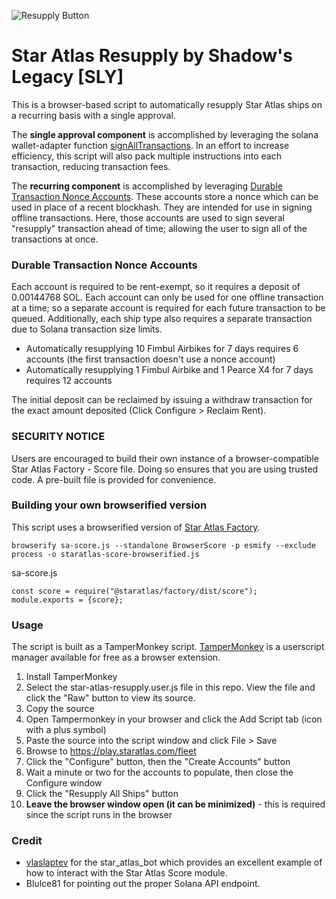 ![Resupply Button](https://imgroovin.github.io/Star-Atlas-Resupply/resupply_all_ships.png "Resupply Button")

# Star Atlas Resupply by Shadow's Legacy [SLY]
This is a browser-based script to automatically resupply Star Atlas ships on a recurring basis with a single approval.

The __single approval component__ is accomplished by leveraging the solana wallet-adapter function [signAllTransactions](https://solana-labs.github.io/wallet-adapter/classes/_solana_wallet_adapter_base.BaseSignerWalletAdapter.html#signAllTransactions). In an effort to increase efficiency, this script will also pack multiple instructions into each transaction, reducing transaction fees.

The __recurring component__ is accomplished by leveraging [Durable Transaction Nonce Accounts](https://docs.solana.com/implemented-proposals/durable-tx-nonces). These accounts store a nonce which can be used in place of a recent blockhash. They are intended for use in signing offline transactions. Here, those accounts are used to sign several "resupply" transaction ahead of time; allowing the user to sign all of the transactions at once.

### Durable Transaction Nonce Accounts
Each account is required to be rent-exempt, so it requires a deposit of 0.00144768 SOL.
Each account can only be used for one offline transaction at a time; so a separate account is required for each future transaction to be queued. Additionally, each ship type also requires a separate transaction due to Solana transaction size limits.
* Automatically resupplying 10 Fimbul Airbikes for 7 days requires 6 accounts (the first transaction doesn't use a nonce account)
* Automatically resupplying 1 Fimbul Airbike and 1 Pearce X4 for 7 days requires 12 accounts

The initial deposit can be reclaimed by issuing a withdraw transaction for the exact amount deposited (Click Configure > Reclaim Rent).

### SECURITY NOTICE
Users are encouraged to build their own instance of a browser-compatible Star Atlas Factory - Score file. Doing so ensures that you are using trusted code. A pre-built file is provided for convenience. 

### Building your own browserified version
This script uses a browserified version of [Star Atlas Factory](https://github.com/staratlasmeta/factory). 

```
browserify sa-score.js --standalone BrowserScore -p esmify --exclude process -o staratlas-score-browserified.js
```

sa-score.js
```
const score = require("@staratlas/factory/dist/score");
module.exports = {score};
```

### Usage
The script is built as a TamperMonkey script. [TamperMonkey](https://www.tampermonkey.net/) is a userscript manager available for free as a browser extension.

1. Install TamperMonkey
2. Select the star-atlas-resupply.user.js file in this repo. View the file and click the "Raw" button to view its source.
3. Copy the source
4. Open Tampermonkey in your browser and click the Add Script tab (icon with a plus symbol)
5. Paste the source into the script window and click File > Save
6. Browse to https://play.staratlas.com/fleet
7. Click the "Configure" button, then the "Create Accounts" button
8. Wait a minute or two for the accounts to populate, then close the Configure window
9. Click the "Resupply All Ships" button
10. __Leave the browser window open (it can be minimized)__ - this is required since the script runs in the browser

### Credit
* [vlaslaptev](https://github.com/vlaslaptev) for the star_atlas_bot which provides an excellent example of how to interact with the Star Atlas Score module.
* Blulce81 for pointing out the proper Solana API endpoint.

